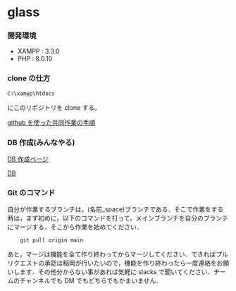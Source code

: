 # glass

### 開発環境

- XAMPP : 3.3.0
- PHP : 8.0.10

### clone の仕方

    C:\xampp\htdocs

にこのリポジトリを clone する。

[github を使った共同作業の手順](https://qiita.com/future_kame/items/9fa256aea09faa28b357)

### DB 作成(みんなやる)

[DB 作成ページ](glass/Document/DB.md)

[DB](glass/Document/DB_addData.md)

### Git のコマンド

自分が作業するブランチは，(名前\_space)ブランチである．そこで作業をする時は，まず初めに，以下のコマンドを打って，メインブランチを自分のブランチにマージする．そこから作業を始めてください．

        git pull origin main

あと，マージは機能を全て作り終わってからマージしてください．できればプルリクエストの承認は稲岡が行いたいので，機能を作り終わったら一度連絡をお願いします．その他分からない事があれば気軽に slacks で聞いてください．チームのチャンネルでも DM でもどちらでもかまいません．
